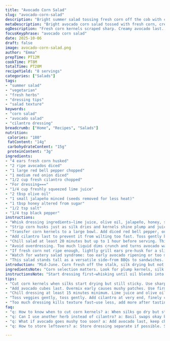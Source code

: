 ```yaml
---
title: "Avocado Corn Salad"
slug: "avocado-corn-salad"
description: "Bright summer salad tossing fresh corn off the cob with creamy avocado and crunchy veggies. The dressing blends zingy lime with a touch of heat from jalapeño, swapped in for sweetness. Basil swapped to cilantro adds a herbal punch. Chill the dressing early so flavors meld. Cut corn kernels just when silk turns dry and kernels plump for best texture. Watch for mushy avocado traps by adding it last. Crunchy bell pepper and crunchier red onion balance creaminess. Salt and pepper tune the salad to life."
metaDescription: "Bright avocado corn salad tossed with fresh corn, creamy avocado, crunchy bell pepper and onion. Cilantro, jalapeño, lime dressing with honey sweetness meld well chilled."
ogDescription: "Fresh corn kernels scraped sharp. Creamy avocado last. Lime, jalapeño heat, honey balance. Cilantro swap for basil. Chill to blend flavors. Crunch stays alive. Skip mushy traps."
focusKeyphrase: "avocado corn salad"
date: 2025-10-06
draft: false
image: avocado-corn-salad.png
author: "Emma"
prepTime: PT12M
cookTime: PT8M
totalTime: PT20M
recipeYield: "8 servings"
categories: ["Salads"]
tags:
- "summer salad"
- "vegetarian"
- "fresh herbs"
- "dressing tips"
- "salad texture"
keywords:
- "corn salad"
- "avocado salad"
- "cilantro dressing"
breadcrumb: ["Home", "Recipes", "Salads"]
nutrition: 
 calories: "180"
 fatContent: "14g"
 carbohydrateContent: "15g"
 proteinContent: "3g"
ingredients:
- "4 ears fresh corn husked"
- "2 ripe avocados diced"
- "1 large red bell pepper chopped"
- "1 medium red onion diced"
- "1/2 cup fresh cilantro chopped"
- "For dressing==="
- "1/4 cup freshly squeezed lime juice"
- "2 tbsp olive oil"
- "1 small jalapeño minced (seeds removed for less heat)"
- "1 tbsp honey altered from sugar"
- "1/2 tsp salt"
- "1/4 tsp black pepper"
instructions:
- "Whisk dressing ingredients—lime juice, olive oil, jalapeño, honey, salt, pepper—in a small bowl until emulsified. Refrigerate minimum 15 minutes to meld flavors but 30+ is better for depth."
- "Strip corn husks just as silk dries and kernels shine plump and juicy—earliest sign of freshest corn. Cut kernels by scraping sharp knife down each cob, capturing the popping sound when a kernel detaches cleanly."
- "Transfer corn kernels to a large bowl. Add diced red bell pepper, onion, and chopped avocado last to prevent premature mushiness. Use ripe but firm avocado—too soft and it will turn to mush once tossed."
- "Add cilantro last to prevent it from wilting too fast. Toss gently but thoroughly until everything glistens with dressing yet veggies stay distinct. Crunch and softness should contrast in each bite."
- "Chill salad at least 20 minutes but up to 1 hour before serving. This allows corn to soften slightly and flavors meld. Garnish with extra cilantro leaves if desired."
- "Avoid overdressing. Too much liquid dims crunch and turns avocado watery. Stir everything right before plating and taste—adjust salt, honey, or lime if needed."
- "If fresh corn not ripe enough, lightly grill ears pre-husk for a slightly smoky aroma and sweeter taste. If avocado underripe swap for diced cucumber or grilled zucchini for creaminess."
- "Watch for watery salad syndrome: too early avocado ripening or too much dressing. Wait until just before serving to add avocado if prepping ahead."
- "This salad stands tall as a versatile side—from BBQs to sandwiches. Also doubles as a dip with toasted flatbread or scoop crackers."
introduction: "Mid-June. Corn fresh off the stalk, silk drying but not dry. The sweet pop of kernels scraping the cob still sticky to touch but firm in bite. I got tired of drowning avocado salads with too much dressing—mushy, soggy messes begging for texture rescue. So swapped sugar for honey in dressing; adds complexity, soft sweetness instead of sharp sugar bite. Ditched basil for cilantro; gives brightness, herbaceous snap you don’t expect but crave. Jalapeño sneaks in for heat, but seeds out to keep lunch pleasant. Salad blues: avocados going slack or corn tough as leather—these days I know to look for the little things before chopping. Crunch and cream—balance the textures. Trust your hands, your nose. Chilling turns sharp edges softer, but not too long—keep crunch alive. Tastes get complicated, not diluted. This isn’t just salad, it’s an education in freshness and texture."
ingredientsNote: "Corn selection matters. Look for plump kernels, silk slightly sticky but browning; that means sweetness locked in. Husk ears just before prepping to keep moisture fresh. Avocado—ripe but firm—so it cubes without turning to guacamole sludge. Bell pepper chopped for crunch; red onion diced to give that sharp counterpoint. Cilantro replaces basil here; powerful herb, so chop finely and add last to avoid wilting. Dressing is where it pops—fresh lime juice sharpens everything; olive oil smooths. Honey swapped in for sugar adds deeper flavor, won’t overpower. Jalapeño minced but seeds mostly removed unless you want serious heat. Salt and pepper to round out—don’t skip, or flavor will fall flat. Refrigerate dressing so flavors combine but don’t lose brightness. If no fresh corn, canned or frozen can do—drain well, then rinse for fresher taste. Avocado swap? Cucumber or zucchini grilled thinly bring creaminess without risk of mush."
instructionsNote: "Start dressing first—whisking until oil blends into lime, honey, jalapeño, salt, and pepper. This step kicks off flavors marrying. Refrigerate; flavor sharpness mellows into balance. Cut kernels using sharp knife, scraping down to get clean cuts. That snapping sound is a sign. Toss corn straight into bowl; create salad layers by adding crunchier veggies next—bell pepper, onion; rough chop or dice for contrast but not too fine to keep crunch visible. Last add avocado cubes and cilantro; gentle tossing prevents bruising avocado. Chill salad minimum 20 minutes so corn softens slightly but doesn’t lose snap. Final toss just before serving, taste for seasoning. Adjust salt, add tiny drizzle of honey or more lime for brightness. Overdressing kills crispness—always err on less dressing, add later if needed. Seen too many watery salads from avocado breaking down early, so keep timing tight. If you prep in advance, keep avocado separate and add last moment."
tips:
- "Cut corn kernels when silks start drying but still sticky. Use sharp knife scraping down cob—listen for the pop, snap. That crunch is key texture. Avoid mush by not cutting too soon or late."
- "Add avocado cubes last. Overmix early causes mushy patches. Use firm ripe avocado. If soft or underripe, swap for cucumber or grilled zucchini for creamy texture without the soggy risk."
- "Chill dressing at least 15 minutes minimum. Lime juice and olive oil emulsify better with honey in cold; flavors mellow but don’t dull. More time melds better but don’t leave dressing too long or cilantro wilts faster when mixed."
- "Toss veggies gently, toss gently. Add cilantro at very end, finely chopped. Keeps brightness, prevents wilting which kills fresh green crunch. Balance bell pepper chunk size with onion dice for contrast but no soft mush."
- "Too much dressing kills texture fast—use less, add more after tasting. Overdressing turns avocado watery quick. If prepping early, keep avocado out, add just before serving to prevent watery salad syndrome."
faq:
- "q: How to know when to cut corn kernels? a: When silks go dry but still sticky; feels right to touch. Sharp knife scraping cob. Listen for popping sound. Too early or too late means less sweet or tough kernels."
- "q: Can I use another herb instead of cilantro? a: Basil swaps okay but changes flavor profile. Parsley works too but milder. Cilantro is punchy and wilts quick, so add right before serving to preserve fresh notes."
- "q: What if avocado goes mushy too soon? a: Add avocado last, keep chilled until plating. If prepping early, leave out avocado or substitute cucumber or zucchini grilled thin for creaminess without breakdown issues."
- "q: How to store leftovers? a: Store dressing separate if possible. Salad in airtight container—best eaten same day. Avocado browns quickly. Cover with plastic wrap pressed on surface or add lime juice to slow browning but texture still changes."

---
```

